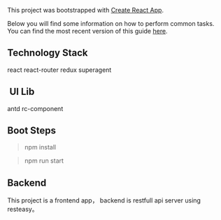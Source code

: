 This project was bootstrapped with [Create React App](https://github.com/facebookincubator/create-react-app).

Below you will find some information on how to perform common tasks.<br>
You can find the most recent version of this guide [here](https://github.com/facebookincubator/create-react-app/blob/master/packages/react-scripts/template/README.md).



## Technology Stack
react react-router redux superagent
##  UI Lib
antd rc-component
## Boot Steps
> npm install

> npm run start
## Backend
This project is a frontend app， backend is restfull api server using resteasy。
